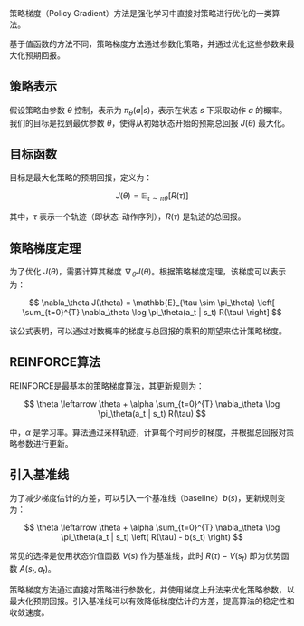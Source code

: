策略梯度（Policy Gradient）方法是强化学习中直接对策略进行优化的一类算法。

基于值函数的方法不同，策略梯度方法通过参数化策略，并通过优化这些参数来最大化预期回报。 

## 策略表示

假设策略由参数 $\theta$ 控制，表示为 $\pi_\theta(a|s)$，表示在状态 $s$ 下采取动作 $a$ 的概率。我们的目标是找到最优参数 $\theta$，使得从初始状态开始的预期总回报 $J(\theta)$ 最大化。 

## 目标函数

目标是最大化策略的预期回报，定义为：

$$
J(θ)=\mathbb{E}_{τ∼πθ}[R(τ)]
$$

其中，$\tau$ 表示一个轨迹（即状态-动作序列），$R(\tau)$ 是轨迹的总回报。

## 策略梯度定理

为了优化 $J(\theta)$，需要计算其梯度 $\nabla_\theta J(\theta)$。根据策略梯度定理，该梯度可以表示为：

$$
\nabla_\theta J(\theta) = \mathbb{E}_{\tau \sim \pi_\theta} \left[ \sum_{t=0}^{T} \nabla_\theta \log \pi_\theta(a_t | s_t) R(\tau) \right]
$$

该公式表明，可以通过对数概率的梯度与总回报的乘积的期望来估计策略梯度。 

## REINFORCE算法

REINFORCE是最基本的策略梯度算法，其更新规则为：

$$
\theta \leftarrow \theta + \alpha \sum_{t=0}^{T} \nabla_\theta \log \pi_\theta(a_t | s_t) R(\tau)
$$

中，$\alpha$ 是学习率。算法通过采样轨迹，计算每个时间步的梯度，并根据总回报对策略参数进行更新。 

## 引入基准线

为了减少梯度估计的方差，可以引入一个基准线（baseline）$b(s)$，更新规则变为：

$$
\theta \leftarrow \theta + \alpha \sum_{t=0}^{T} \nabla_\theta \log \pi_\theta(a_t | s_t) \left( R(\tau) - b(s_t) \right)
$$

常见的选择是使用状态价值函数 $V(s)$ 作为基准线，此时 $R(\tau) - V(s_t)$ 即为优势函数 $A(s_t, a_t)$。 

策略梯度方法通过直接对策略进行参数化，并使用梯度上升法来优化策略参数，以最大化预期回报。引入基准线可以有效降低梯度估计的方差，提高算法的稳定性和收敛速度。
